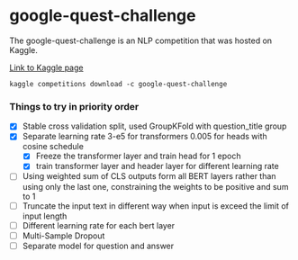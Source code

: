 # google-quest-challenge
The google-quest-challenge is an NLP competition that was hosted on Kaggle. 

 [Link to Kaggle page](https://www.kaggle.com/c/google-quest-challenge/)
```console
kaggle competitions download -c google-quest-challenge
```

 ### Things to try in priority order

 - [x] Stable cross validation split, used GroupKFold with question_title group
 - [x] Separate learning rate 3-e5 for transformers 0.005 for heads with cosine schedule
    - [x] Freeze the transformer layer and train head for 1 epoch
    - [x] train transformer layer and header layer for different learning rate
 - [ ] Using weighted sum of CLS outputs form all BERT layers rather than using only the last one, constraining the weights to be positive and sum to 1
 - [ ] Truncate the input text in different way when input is exceed the limit of input length
 - [ ] Different learning rate for each bert layer
 - [ ] Multi-Sample Dropout
 - [ ] Separate model for question and answer
